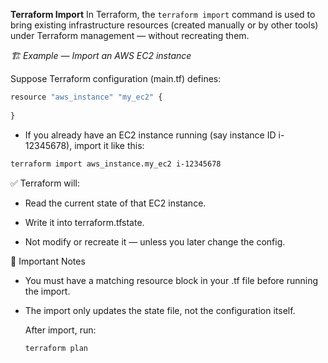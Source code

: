 **Terraform Import**
In Terraform, the ```terraform import``` command is used to bring existing infrastructure resources (created manually or by other tools) under Terraform management — without recreating them.


*🏗️ Example  — Import an AWS EC2 instance*

Suppose  Terraform configuration (main.tf) defines:

```js
resource "aws_instance" "my_ec2" {
  
}
```

- If you already have an EC2 instance running (say instance ID i-12345678), import it like this:

```bash
terraform import aws_instance.my_ec2 i-12345678
```

✅ Terraform will:

- Read the current state of that EC2 instance.

- Write it into terraform.tfstate.

- Not modify or recreate it — unless you later change the config.



🧠 Important Notes

- You must have a matching resource block in your .tf file before running the import.

- The import only updates the state file, not the configuration itself.

  After import, run:
   ```
   terraform plan
  ```